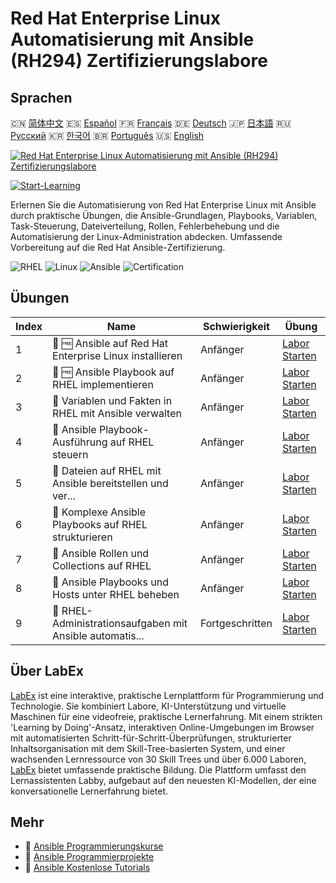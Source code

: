 # Red Hat Enterprise Linux Automatisierung mit Ansible (RH294) Zertifizierungslabore

## Sprachen

🇨🇳 [简体中文](README_zh.md) 🇪🇸 [Español](README_es.md) 🇫🇷 [Français](README_fr.md) 🇩🇪 [Deutsch](README_de.md) 🇯🇵 [日本語](README_ja.md) 🇷🇺 [Русский](README_ru.md) 🇰🇷 [한국어](README_ko.md) 🇧🇷 [Português](README_pt.md) 🇺🇸 [English](README.md) 

[![Red Hat Enterprise Linux Automatisierung mit Ansible (RH294) Zertifizierungslabore](https://cover-creator.labex.io/red-hat-enterprise-linux-automation-with-ansible-rh294.png?lang=de)](https://labex.io/de/courses/red-hat-enterprise-linux-automation-with-ansible-rh294)

[![Start-Learning](https://img.shields.io/badge/Start-Learning-whitesmoke?style=for-the-badge)](https://labex.io/de/courses/red-hat-enterprise-linux-automation-with-ansible-rh294)

Erlernen Sie die Automatisierung von Red Hat Enterprise Linux mit Ansible durch praktische Übungen, die Ansible-Grundlagen, Playbooks, Variablen, Task-Steuerung, Dateiverteilung, Rollen, Fehlerbehebung und die Automatisierung der Linux-Administration abdecken. Umfassende Vorbereitung auf die Red Hat Ansible-Zertifizierung.

![RHEL](https://img.shields.io/badge/RHEL-whitesmoke?style=for-the-badge&logo=rhel)
![Linux](https://img.shields.io/badge/Linux-whitesmoke?style=for-the-badge&logo=linux)
![Ansible](https://img.shields.io/badge/Ansible-whitesmoke?style=for-the-badge&logo=ansible)
![Certification](https://img.shields.io/badge/Certification-whitesmoke?style=for-the-badge&logo=certification)


## Übungen

|   Index | Name                                                      | Schwierigkeit   | Übung                                                                                                                                                                                              |
|---------|-----------------------------------------------------------|-----------------|----------------------------------------------------------------------------------------------------------------------------------------------------------------------------------------------------|
|       1 | 🧩 🆓 Ansible auf Red Hat Enterprise Linux installieren   | Anfänger        | <a target='_blank' href='https://labex.io/de/labs/rhel-install-ansible-on-red-hat-enterprise-linux-590544?course=red-hat-enterprise-linux-automation-with-ansible-rh294'>Labor Starten</a>         |
|       2 | 🧩 🆓 Ansible Playbook auf RHEL implementieren            | Anfänger        | <a target='_blank' href='https://labex.io/de/labs/ansible-implement-an-ansible-playbook-on-rhel-590552?course=red-hat-enterprise-linux-automation-with-ansible-rh294'>Labor Starten</a>            |
|       3 | 🧩  Variablen und Fakten in RHEL mit Ansible verwalten    | Anfänger        | <a target='_blank' href='https://labex.io/de/labs/ansible-manage-variables-and-facts-in-rhel-with-ansible-590560?course=red-hat-enterprise-linux-automation-with-ansible-rh294'>Labor Starten</a>  |
|       4 | 🧩  Ansible Playbook-Ausführung auf RHEL steuern          | Anfänger        | <a target='_blank' href='https://labex.io/de/labs/rhel-control-ansible-playbook-execution-on-rhel-590569?course=red-hat-enterprise-linux-automation-with-ansible-rh294'>Labor Starten</a>          |
|       5 | 🧩  Dateien auf RHEL mit Ansible bereitstellen und ver... | Anfänger        | <a target='_blank' href='https://labex.io/de/labs/ansible-deploy-and-manage-files-on-rhel-with-ansible-590573?course=red-hat-enterprise-linux-automation-with-ansible-rh294'>Labor Starten</a>     |
|       6 | 🧩  Komplexe Ansible Playbooks auf RHEL strukturieren     | Anfänger        | <a target='_blank' href='https://labex.io/de/labs/ansible-structuring-complex-ansible-playbooks-on-rhel-590576?course=red-hat-enterprise-linux-automation-with-ansible-rh294'>Labor Starten</a>    |
|       7 | 🧩  Ansible Rollen und Collections auf RHEL               | Anfänger        | <a target='_blank' href='https://labex.io/de/labs/ansible-ansible-roles-and-collections-on-rhel-590574?course=red-hat-enterprise-linux-automation-with-ansible-rh294'>Labor Starten</a>            |
|       8 | 🧩  Ansible Playbooks und Hosts unter RHEL beheben        | Anfänger        | <a target='_blank' href='https://labex.io/de/labs/ansible-troubleshoot-ansible-playbooks-and-hosts-on-rhel-590577?course=red-hat-enterprise-linux-automation-with-ansible-rh294'>Labor Starten</a> |
|       9 | 🧩  RHEL-Administrationsaufgaben mit Ansible automatis... | Fortgeschritten | <a target='_blank' href='https://labex.io/de/labs/ansible-automate-rhel-administration-tasks-with-ansible-590613?course=red-hat-enterprise-linux-automation-with-ansible-rh294'>Labor Starten</a>  |

## Über LabEx

[LabEx](https://labex.io) ist eine interaktive, praktische Lernplattform für Programmierung und Technologie. Sie kombiniert Labore, KI-Unterstützung und virtuelle Maschinen für eine videofreie, praktische Lernerfahrung. Mit einem strikten 'Learning by Doing'-Ansatz, interaktiven Online-Umgebungen im Browser mit automatisierten Schritt-für-Schritt-Überprüfungen, strukturierter Inhaltsorganisation mit dem Skill-Tree-basierten System, und einer wachsenden Lernressource von 30 Skill Trees und über 6.000 Laboren, [LabEx](https://labex.io) bietet umfassende praktische Bildung. Die Plattform umfasst den Lernassistenten Labby, aufgebaut auf den neuesten KI-Modellen, der eine konversationelle Lernerfahrung bietet.

## Mehr

- 🔗 [Ansible Programmierungskurse](https://github.com/labex-labs/awesome-programming-courses)
- 🔗 [Ansible Programmierprojekte](https://github.com/labex-labs/awesome-programming-projects)
- 🔗 [Ansible Kostenlose Tutorials](https://github.com/labex-labs/ansible-free-tutorials)

